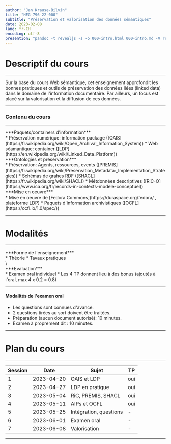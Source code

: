 ```yaml
---
author: "Jan Krause-Bilvin"
title: "HEG-796-22-000"
subtitle: "Préservation et valorisation des données sémantiques"
date: 2023-02-08
lang: fr-CH
encoding: utf-8
presention: "pandoc -t revealjs -s -o 000-intro.html 000-intro.md -V revealjs-url=reveal.js -V theme=league --katex ; pandoc -t html5 -o 000-intro.pdf 000-intro.md"
---
```


# Descriptif du cours


---

Sur la base du cours Web sémantique, cet enseignement approfondit les
bonnes pratiques et outils de préservation des données liées (linked
data) dans le domaine de l'information documentaire. Par ailleurs,
un focus est placé sur la valorisation et la diffusion de ces données.


---

### Contenu du cours

---

<div class="fragment" data-fragment-index="1">
***Paquets/containers d'information***
</div>
<div class="fragment" data-fragment-index="1">
  * Préservation numérique: information package ([OAIS](https://fr.wikipedia.org/wiki/Open_Archival_Information_System))
  * Web séamantique: container ([LDP](https://en.wikipedia.org/wiki/Linked_Data_Platform))
</div>
<div class="fragment" data-fragment-index="2">
***Ontologies et préservation***
</div>
<div class="fragment" data-fragment-index="2">
  * Préservation: Agents, ressources, events ([PREMIS](https://fr.wikipedia.org/wiki/Preservation_Metadata:_Implementation_Strategies))
  * Schémas de grahes RDF ([SHACL](https://fr.wikipedia.org/wiki/SHACL))
  * Métdonnées descriptives ([RiC-O](https://www.ica.org/fr/records-in-contexts-modele-conceptuel)) 
</div>
<div class="fragment" data-fragment-index="3">
***Mise en oeuvre***
</div>
<div class="fragment" data-fragment-index="3">
  * Mise en oeuvre de [Fedora Commons](https://duraspace.org/fedora/ , plateforme LDP)
  * Paquets d'information archivistiques ([OCFL](https://ocfl.io/1.0/spec/))
</div>

---


# Modalités

---

<div class="fragment" data-fragment-index="1">
***Forme de l'enseignement***
</div>

<div class="fragment" data-fragment-index="2">
* Théorie
* Tavaux pratiques
</div>\

<div class="fragment" data-fragment-index="3">
***Evaluation***
</div>

<div class="fragment" data-fragment-index="4">
* Examen oral individuel
* Les 4 TP donnent lieu à des bonus (ajoutés à l'oral, max 4 x 0.2 = 0.8)
</div>

---

#### Modalités de l'examen oral

* Les questions sont connues d'avance.
* 2 questions tirées au sort doivent être traitées.
* Préparation (aucun document autorisé): 10 minutes.
* Examen à proprement dit : 10 minutes.

---

# Plan du cours

---

| Session | Date | Sujet | TP |
|---------|------|-------|----|
| 1 | 2023-04-20 | OAIS et LDP | oui |
| 2 | 2023-04-27 | LDP en pratique | oui |
| 3 | 2023-05-04 | RiC, PREMIS, SHACL | oui |
| 4 | 2023-05-11 | AIPs et OCFL | oui |
| 5 | 2023-05-25 | Intégration, questions | - |
| 6 | 2023-06-01 | Examen oral | - |
| 7 | 2023-06-08 | Valorisation | - |


---


